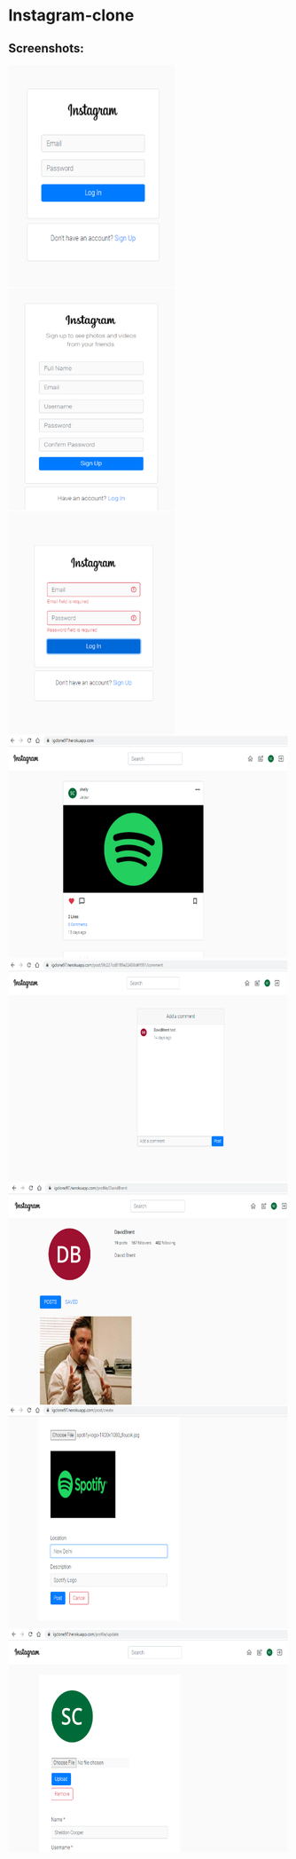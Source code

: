 # Instagram-clone

## Screenshots:
<img src="screenshots/screen1.png" height="400" width="300">
<img src="screenshots/screen2.png" height="400" width="300">
<img src="screenshots/screen3.png" height="400" width="300">
<img src="screenshots/screen4.png" height="400" width="600">
<img src="screenshots/screen5.png" height="400" width="600">
<img src="screenshots/screen6.png" height="400" width="600">
<img src="screenshots/screen7.png" height="400" width="600">
<img src="screenshots/screen8.png" height="400" width="600">
